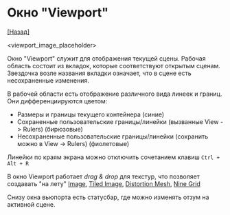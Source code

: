 # Окно "Viewport"

[[Назад]](@UI)

<viewport_image_placeholder>

Окно "Viewport" служит для отображения текущей сцены. Рабочая область состоит из вкладок, которые соответствуют открытым сценам. Звездочка возле названия вкладки означает, что в сцене есть несохраненные изменения.

В рабочей области есть отображение различного вида линеек и границ. Они дифференциируются цветом:
* Размеры и границы текущего контейнера (синие)
* Сохраненные пользовательские границы/линейки (вызванные View -> Rulers) (бирюзовые)
* Несохраненные пользовательские границы/линейки (сохранить можно в View -> Rulers) (фиолетовые)

Линейки по краям экрана можно отключить сочетанием клавиш `Ctrl + Alt + R`

В окно Viewport работает *drag & drop* для текстур, что позволяет создавать "на лету" [Image](), [Tiled Image](), [Distortion Mesh](), [Nine Grid]()

Снизу окна вьюпорта есть статусбар, где можно изменять отзум на активной сцене.